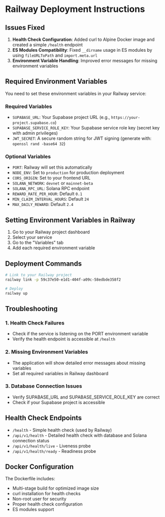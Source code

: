 # Railway Deployment Instructions

## Issues Fixed

1. **Health Check Configuration**: Added curl to Alpine Docker image and created a simple `/health` endpoint
2. **ES Modules Compatibility**: Fixed `__dirname` usage in ES modules by using `fileURLToPath` and `import.meta.url`
3. **Environment Variable Handling**: Improved error messages for missing environment variables

## Required Environment Variables

You need to set these environment variables in your Railway service:

### Required Variables
- `SUPABASE_URL`: Your Supabase project URL (e.g., `https://your-project.supabase.co`)
- `SUPABASE_SERVICE_ROLE_KEY`: Your Supabase service role key (secret key with admin privileges)
- `JWT_SECRET`: A secure random string for JWT signing (generate with: `openssl rand -base64 32`)

### Optional Variables
- `PORT`: Railway will set this automatically
- `NODE_ENV`: Set to `production` for production deployment
- `CORS_ORIGIN`: Set to your frontend URL
- `SOLANA_NETWORK`: `devnet` or `mainnet-beta`
- `SOLANA_RPC_URL`: Solana RPC endpoint
- `REWARD_RATE_PER_HOUR`: Default `0.1`
- `MIN_CLAIM_INTERVAL_HOURS`: Default `24`
- `MAX_DAILY_REWARD`: Default `2.4`

## Setting Environment Variables in Railway

1. Go to your Railway project dashboard
2. Select your service
3. Go to the "Variables" tab
4. Add each required environment variable

## Deployment Commands

```bash
# Link to your Railway project
railway link -p 59c37e50-e1d1-404f-a09c-58edbde358f2

# Deploy
railway up
```

## Troubleshooting

### 1. Health Check Failures
- Check if the service is listening on the PORT environment variable
- Verify the health endpoint is accessible at `/health`

### 2. Missing Environment Variables
- The application will show detailed error messages about missing variables
- Set all required variables in Railway dashboard

### 3. Database Connection Issues
- Verify SUPABASE_URL and SUPABASE_SERVICE_ROLE_KEY are correct
- Check if your Supabase project is accessible

## Health Check Endpoints

- `/health` - Simple health check (used by Railway)
- `/api/v1/health` - Detailed health check with database and Solana connection status
- `/api/v1/health/live` - Liveness probe
- `/api/v1/health/ready` - Readiness probe

## Docker Configuration

The Dockerfile includes:
- Multi-stage build for optimized image size
- curl installation for health checks
- Non-root user for security
- Proper health check configuration
- ES modules support